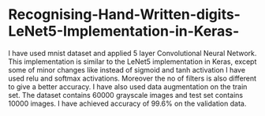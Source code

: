 # Recognising-Hand-Written-digits-LeNet5-Implementation-in-Keras-
I have used mnist dataset and applied 5 layer Convolutional Neural Network. This implementation is similar to the LeNet5 implementation in Keras, except some of minor changes like instead of sigmoid and tanh activation I have used relu and softmax activations. Moreover the no of filters is also different to give a better accuracy. I have also used data augmentation on the train set. The dataset contains 60000 grayscale images and test set contains 10000 images. I have achieved accuracy of 99.6% on the validation data.
